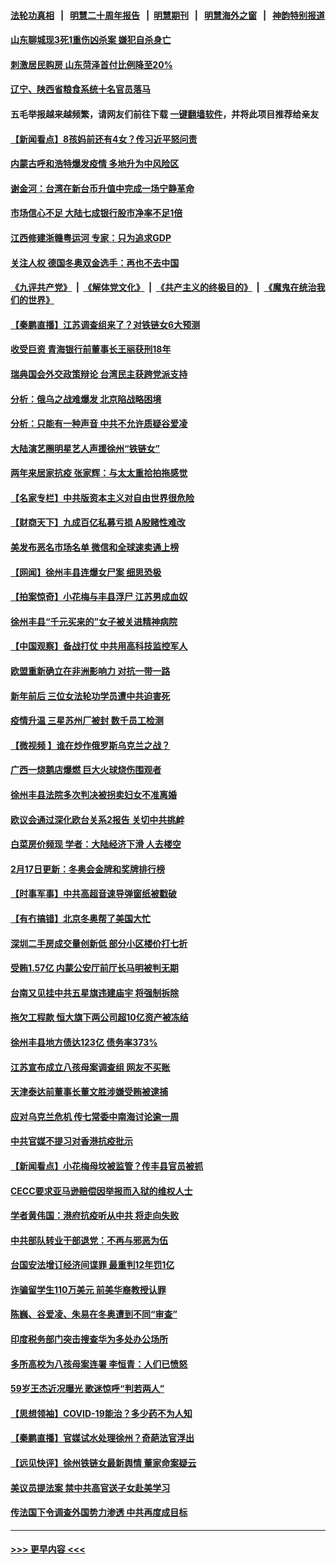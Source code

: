 #### [法轮功真相](https://github.com/gfw-breaker/truth/blob/master/README.md?t=0) &nbsp;&nbsp;|&nbsp;&nbsp; [明慧二十周年报告](https://github.com/gfw-breaker/mh-reports/blob/master/README.md?t=0) &nbsp;&nbsp;|&nbsp;&nbsp;[明慧期刊](https://github.com/gfw-breaker/mh-qikan) &nbsp;&nbsp;|&nbsp;&nbsp; [明慧海外之窗](https://github.com/gfw-breaker/mh-news/blob/master/README.md?t=0) &nbsp;&nbsp;|&nbsp;&nbsp; [神韵特别报道](https://github.com/gfw-breaker/mh-news/blob/master/shenyun.md?t=0)
#### [山东聊城现3死1重伤凶杀案 嫌犯自杀身亡](../pages/nsc413/n13586693.md?t=02181701) 
#### [刺激居民购房 山东菏泽首付比例降至20%](../pages/nsc413/n13585937.md?t=02181701) 
#### [辽宁、陕西省粮食系统十名官员落马](../pages/nsc413/n13586560.md?t=02181701) 
#### 五毛举报越来越频繁，请网友们前往下载 [一键翻墙软件](https://github.com/gfw-breaker/ssr-accounts)，并将此项目推荐给亲友
#### [【新闻看点】8孩妈前还有4女？传习近平怒问责](../pages/nsc413/n13585388.md?t=02181701) 
#### [内蒙古呼和浩特爆发疫情 多地升为中风险区](../pages/nsc413/n13586075.md?t=02181701) 
#### [谢金河：台湾在新台币升值中完成一场宁静革命](../pages/nsc413/n13585908.md?t=02181701) 
#### [市场信心不足 大陆七成银行股市净率不足1倍](../pages/nsc413/n13585638.md?t=02181701) 
#### [江西修建浙赣粤运河 专家：只为追求GDP](../pages/nsc413/n13585606.md?t=02181701) 
#### [关注人权 德国冬奥双金选手：再也不去中国](../pages/nsc413/n13586065.md?t=02181701) 
#### [《九评共产党》](https://github.com/begood0513/9ping.md/blob/master/README.md) &nbsp;|&nbsp; [《解体党文化》](../../../../jtdwh.md/blob/master/README.md)  &nbsp;|&nbsp; [《共产主义的终极目的》](../../../../gczydzjmd.md/blob/master/README.md) &nbsp;|&nbsp; [《魔鬼在统治我们的世界》](../../../../mgztzwmdsj.md/blob/master/README.md) 
#### [【秦鹏直播】江苏调查组来了？对铁链女6大预测](../pages/nsc413/n13585426.md?t=02181701) 
#### [收受巨资 青海银行前董事长王丽获刑18年](../pages/nsc413/n13585745.md?t=02181701) 
#### [瑞典国会外交政策辩论 台湾民主获跨党派支持](../pages/nsc413/n13585771.md?t=02181701) 
#### [分析：俄乌之战难爆发 北京陷战略困境](../pages/nsc413/n13584724.md?t=02181701) 
#### [分析：只能有一种声音 中共不允许质疑谷爱凌](../pages/nsc413/n13585354.md?t=02181701) 
#### [大陆演艺圈明星艺人声援徐州“铁链女”](../pages/nsc413/n13585319.md?t=02181701) 
#### [两年来居家抗疫 张家辉：与太太重拾拍拖感觉](../pages/nsc413/n13585220.md?t=02181701) 
#### [【名家专栏】中共版资本主义对自由世界很危险](../pages/nsc413/n13584338.md?t=02181701) 
#### [【财商天下】九成百亿私募亏损 A股赌性难改](../pages/nsc413/n13585096.md?t=02181701) 
#### [美发布恶名市场名单 微信和全球速卖通上榜](../pages/nsc413/n13585023.md?t=02181701) 
#### [【网闻】徐州丰县连爆女尸案 细思恐极](../pages/nsc413/n13585166.md?t=02181701) 
#### [【拍案惊奇】小花梅与丰县浮尸 江苏男成血奴](../pages/nsc413/n13584843.md?t=02181701) 
#### [徐州丰县“千元买来的”女子被关进精神病院](../pages/nsc413/n13584534.md?t=02181701) 
#### [【中国观察】备战打仗 中共用高科技监控军人](../pages/nsc413/n13583873.md?t=02181701) 
#### [欧盟重新确立在非洲影响力 对抗一带一路](../pages/nsc413/n13584975.md?t=02181701) 
#### [新年前后 三位女法轮功学员遭中共迫害死](../pages/nsc413/n13584573.md?t=02181701) 
#### [疫情升温 三星苏州厂被封 数千员工检测](../pages/nsc413/n13582751.md?t=02181701) 
#### [【微视频 】谁在炒作俄罗斯乌克兰之战？](../pages/nsc413/n13584751.md?t=02181701) 
#### [广西一烧鹅店爆燃 巨大火球烧伤围观者](../pages/nsc413/n13584643.md?t=02181701) 
#### [徐州丰县法院多次判决被拐卖妇女不准离婚](../pages/nsc413/n13581848.md?t=02181701) 
#### [欧议会通过深化欧台关系2报告 关切中共挑衅](../pages/nsc413/n13584855.md?t=02181701) 
#### [白菜房价频现 学者：大陆经济下滑 人去楼空](../pages/nsc413/n13582499.md?t=02181701) 
#### [2月17日更新：冬奥会金牌和奖牌排行榜](../pages/nsc413/n13584301.md?t=02181701) 
#### [【时事军事】中共高超音速导弹窗纸被戳破](../pages/nsc413/n13582161.md?t=02181701) 
#### [【有冇搞错】北京冬奥帮了美国大忙](../pages/nsc413/n13582218.md?t=02181701) 
#### [深圳二手房成交量创新低 部分小区楼价打七折](../pages/nsc413/n13583662.md?t=02181701) 
#### [受贿1.57亿 内蒙公安厅前厅长马明被判无期](../pages/nsc413/n13583953.md?t=02181701) 
#### [台南又见挂中共五星旗违建庙宇 将强制拆除](../pages/nsc413/n13583752.md?t=02181701) 
#### [拖欠工程款 恒大旗下两公司超10亿资产被冻结](../pages/nsc413/n13583799.md?t=02181701) 
#### [徐州丰县地方债达123亿 债务率373%](../pages/nsc413/n13582876.md?t=02181701) 
#### [江苏宣布成立八孩母案调查组 网友不买账](../pages/nsc413/n13583452.md?t=02181701) 
#### [天津泰达前董事长董文胜涉嫌受贿被逮捕](../pages/nsc413/n13583611.md?t=02181701) 
#### [应对乌克兰危机 传七常委中南海讨论逾一周](../pages/nsc413/n13582692.md?t=02181701) 
#### [中共官媒不提习对香港抗疫批示](../pages/nsc413/n13583182.md?t=02181701) 
#### [【新闻看点】小花梅母坟被监管？传丰县官员被抓](../pages/nsc413/n13582399.md?t=02181701) 
#### [CECC要求亚马逊赔偿因举报而入狱的维权人士](../pages/nsc413/n13582905.md?t=02181701) 
#### [学者黄伟国：港府抗疫听从中共 将走向失败](../pages/nsc413/n13582699.md?t=02181701) 
#### [中共部队转业干部退党：不再与邪恶为伍](../pages/nsc413/n13581310.md?t=02181701) 
#### [台国安法增订经济间谍罪 最重判12年罚1亿](../pages/nsc413/n13582995.md?t=02181701) 
#### [诈骗留学生110万美元 前美华裔教授认罪](../pages/nsc413/n13582771.md?t=02181701) 
#### [陈巍、谷爱凌、朱易在冬奥遭到不同“审查”](../pages/nsc413/n13582309.md?t=02181701) 
#### [印度税务部门突击搜查华为多处办公场所](../pages/nsc413/n13582636.md?t=02181701) 
#### [多所高校为八孩母案连署 李恒青：人们已愤怒](../pages/nsc413/n13582276.md?t=02181701) 
#### [59岁王杰近况曝光 歌迷惊呼“判若两人”](../pages/nsc413/n13582307.md?t=02181701) 
#### [【思想领袖】COVID-19能治？多少药不为人知](../pages/nsc413/n13547109.md?t=02181701) 
#### [【秦鹏直播】官媒试水处理徐州？奇葩法官浮出](../pages/nsc413/n13582359.md?t=02181701) 
#### [【远见快评】徐州铁链女最新舆情 董家命案疑云](../pages/nsc413/n13582383.md?t=02181701) 
#### [美议员提法案 禁中共高官送子女赴美学习](../pages/nsc413/n13582372.md?t=02181701) 
#### [传法国下令调查外国势力渗透 中共再度成目标](../pages/nsc413/n13581691.md?t=02181701) 

----
#### [ >>> 更早内容 <<< ](../indexes/nsc413-earlier.md)
